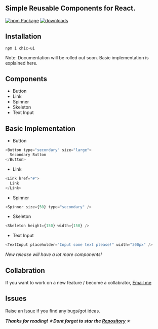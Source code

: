 <h2>Simple Reusable Components for React.</h2>

[![npm Package](https://img.shields.io/npm/v/chic-ui.svg)](https://www.npmjs.org/package/chic-ui) 
[![downloads](https://img.shields.io/npm/dt/chic-ui.svg)](http://npm-stat.com/charts.html?package=chic-ui)


## Installation

```
npm i chic-ui
```

Note: Documentation will be rolled out soon. Basic implementation is explained here.

## Components

* Button
* Link
* Spinner
* Skeleton
* Text Input

## Basic Implementation

* Button
```js
<Button type="secondary" size="large">
  Secondary Button
</Button>
```

* Link 
```js
<Link href="#">
  Link
</Link>
```

* Spinner
```js
<Spinner size={50} type="secondary" />
```

* Skeleton
```js
<Skeleton height={150} width={150} />
```

* Text Input
```js
<TextInput placeholder="Input some text please!" width="300px" />
```

<i>New release will have a lot more components!</i>

## Collabration

If you want to work on a new feature / become a collabrator, <a href="mailto:carishmashukla28@gmail.com">Email me</a>

## Issues
Raise an [Issue](https://github.com/karishmashuklaa/chic-ui/issues) if you find any bugs/got ideas. 


***Thanks for reading! ⭐ Dont forget to star the [Repository](https://github.com/karishmashuklaa/chic-ui) ⭐***
